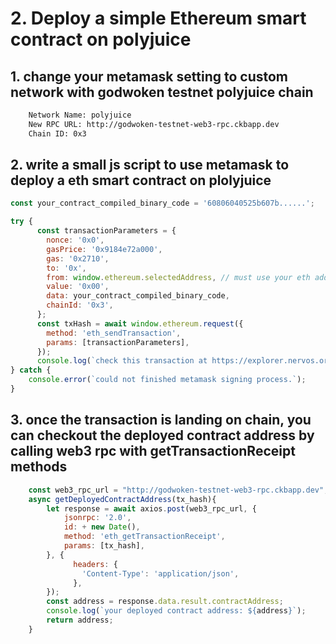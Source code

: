 # 2. Deploy a simple Ethereum smart contract on polyjuice

## 1. change your metamask setting to custom network with godwoken testnet polyjuice chain

```sh
    Network Name: polyjuice
    New RPC URL: http://godwoken-testnet-web3-rpc.ckbapp.dev
    Chain ID: 0x3
```

## 2. write a small js script to use metamask to deploy a eth smart contract on plolyjuice

```javascript
const your_contract_compiled_binary_code = '60806040525b607b......'; 

try {
      const transactionParameters = {
        nonce: '0x0',
        gasPrice: '0x9184e72a000',
        gas: '0x2710',
        to: '0x', 
        from: window.ethereum.selectedAddress, // must use your eth address match with your godwoken account.
        value: '0x00',
        data: your_contract_compiled_binary_code,
        chainId: '0x3',
      };
      const txHash = await window.ethereum.request({
        method: 'eth_sendTransaction',
        params: [transactionParameters],
      });
      console.log(`check this transaction at https://explorer.nervos.org/aggron/transaction/${txHash}`);
} catch {
    console.error(`could not finished metamask signing process.`);
} 
```

## 3. once the transaction is landing on chain, you can checkout the deployed contract address by calling web3 rpc with getTransactionReceipt methods

```javascript
    const web3_rpc_url = "http://godwoken-testnet-web3-rpc.ckbapp.dev"; 
    async getDeployedContractAddress(tx_hash){
        let response = await axios.post(web3_rpc_url, {
            jsonrpc: '2.0',
            id: + new Date(),
            method: 'eth_getTransactionReceipt',
            params: [tx_hash],
        }, {
              headers: {
                'Content-Type': 'application/json',
              },
        });
        const address = response.data.result.contractAddress;
        console.log(`your deployed contract address: ${address}`);
        return address;
    }
```

